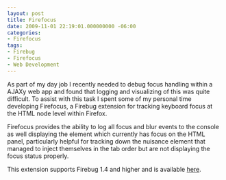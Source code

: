 ```yaml
---
layout: post
title: Firefocus
date: 2009-11-01 22:19:01.000000000 -06:00
categories:
- Firefocus
tags:
- Firebug
- Firefocus
- Web Development
---
```


As part of my day job I recently needed to debug focus handling within a AJAXy web app and found that logging and visualizing of this was quite difficult. To assist with this task I spent some of my personal time developing Firefocus, a Firebug extension for tracking keyboard focus at the HTML node level within Firefox.

Firefocus provides the ability to log all focus and blur events to the console as well displaying the element which currently has focus on the HTML panel, particularly helpful for tracking down the nuisance element that managed to inject themselves in the tab order but are not displaying the focus status properly.

This extension supports Firebug 1.4 and higher and is available [here](/firefocus).
